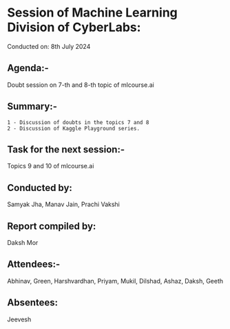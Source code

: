 # Session of Machine Learning Division of CyberLabs:

Conducted on: 8th July 2024

## Agenda:- 

Doubt session on 7-th and 8-th topic of mlcourse.ai

## Summary:-

	1 - Discussion of doubts in the topics 7 and 8 
	2 - Discussion of Kaggle Playground series. 

## Task for the next session:-

Topics 9 and 10 of mlcourse.ai

## Conducted by: 

Samyak Jha, Manav Jain, Prachi Vakshi

## Report compiled by: 

Daksh Mor

## Attendees:-

Abhinav, Green, Harshvardhan, Priyam, Mukil, Dilshad, Ashaz, Daksh, Geeth

## Absentees:

Jeevesh
